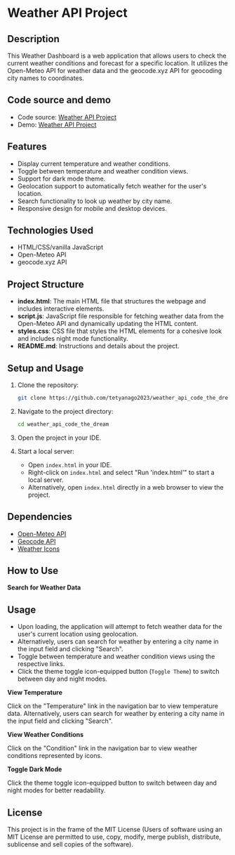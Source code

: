# Weather API Project

## Description
This Weather Dashboard is a web application that allows users to check the current weather conditions and forecast for a specific location. It utilizes the Open-Meteo API for weather data and the geocode.xyz API for geocoding city names to coordinates.

## Code source and demo
* Code source: [Weather API Project](https://github.com/tetyanago2023/weather_api_code_the_dream)
* Demo: [Weather API Project](https://weather-api-code-the-dream.netlify.app/)



## Features
* Display current temperature and weather conditions.
* Toggle between temperature and weather condition views.
* Support for dark mode theme.
* Geolocation support to automatically fetch weather for the user's location.
* Search functionality to look up weather by city name.
* Responsive design for mobile and desktop devices.

## Technologies Used
* HTML/CSS/vanilla JavaScript
* Open-Meteo API
* geocode.xyz API

## Project Structure

- **index.html**: The main HTML file that structures the webpage and includes interactive elements.
- **script.js**: JavaScript file responsible for fetching weather data from the Open-Meteo API and dynamically updating the HTML content.
- **styles.css**: CSS file that styles the HTML elements for a cohesive look and includes night mode functionality.
- **README.md**: Instructions and details about the project.

## Setup and Usage

1. Clone the repository:
    ```bash
    git clone https://github.com/tetyanago2023/weather_api_code_the_dream.git
    ```

2. Navigate to the project directory:
    ```bash
    cd weather_api_code_the_dream
    ```

3. Open the project in your IDE.

4. Start a local server:
   - Open `index.html` in your IDE.
   - Right-click on `index.html` and select "Run 'index.html'" to start a local server.
   - Alternatively, open `index.html` directly in a web browser to view the project.

## Dependencies

- [Open-Meteo API](https://open-meteo.com/)
- [Geocode API](https://geocode.xyz/api/)
- [Weather Icons](https://erikflowers.github.io/weather-icons/)

## How to Use

**Search for Weather Data**

## Usage
* Upon loading, the application will attempt to fetch weather data for the user's current location using geolocation.
* Alternatively, users can search for weather by entering a city name in the input field and clicking "Search".
* Toggle between temperature and weather condition views using the respective links.
* Click the theme toggle icon-equipped button (`Toggle Theme`) to switch between day and night modes.

**View Temperature**

Click on the "Temperature" link in the navigation bar to view temperature data. Alternatively, users can search for weather by entering a city name in the input field and clicking "Search".

**View Weather Conditions**

Click on the "Condition" link in the navigation bar to view weather conditions represented by icons.

**Toggle Dark Mode**

Click the theme toggle icon-equipped button to switch between day and night modes for better readability.

## License

This project is in the frame of the MIT License (Users of software using an MIT License are permitted to use, copy, modify, merge publish, distribute, sublicense and sell copies of the software).
